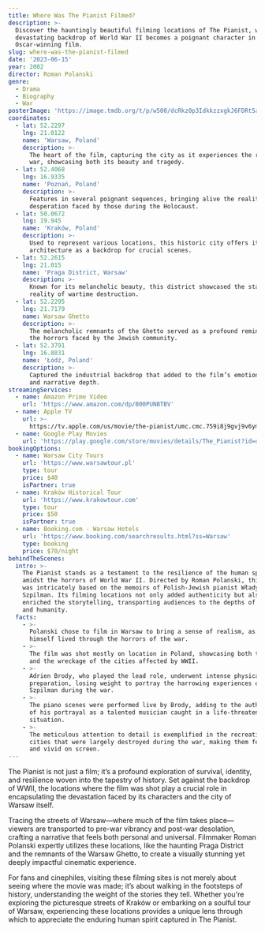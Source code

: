 ```yaml
---
title: Where Was The Pianist Filmed?
description: >-
  Discover the hauntingly beautiful filming locations of The Pianist, where the
  devastating backdrop of World War II becomes a poignant character in this
  Oscar-winning film.
slug: where-was-the-pianist-filmed
date: '2023-06-15'
year: 2002
director: Roman Polanski
genre:
  - Drama
  - Biography
  - War
posterImage: 'https://image.tmdb.org/t/p/w500/dcRkz0p3IdkkzzxgkJ6FDRt5aLt.jpg'
coordinates:
  - lat: 52.2297
    lng: 21.0122
    name: 'Warsaw, Poland'
    description: >-
      The heart of the film, capturing the city as it experiences the ravages of
      war, showcasing both its beauty and tragedy.
  - lat: 52.4068
    lng: 16.9335
    name: 'Poznań, Poland'
    description: >-
      Features in several poignant sequences, bringing alive the reality of
      desperation faced by those during the Holocaust.
  - lat: 50.0672
    lng: 19.945
    name: 'Kraków, Poland'
    description: >-
      Used to represent various locations, this historic city offers its rich
      architecture as a backdrop for crucial scenes.
  - lat: 52.2615
    lng: 21.015
    name: 'Praga District, Warsaw'
    description: >-
      Known for its melancholic beauty, this district showcased the stark
      reality of wartime destruction.
  - lat: 52.2295
    lng: 21.7179
    name: Warsaw Ghetto
    description: >-
      The melancholic remnants of the Ghetto served as a profound reminder of
      the horrors faced by the Jewish community.
  - lat: 52.3791
    lng: 16.8831
    name: 'Łódź, Poland'
    description: >-
      Captured the industrial backdrop that added to the film’s emotional weight
      and narrative depth.
streamingServices:
  - name: Amazon Prime Video
    url: 'https://www.amazon.com/dp/B00PUNBTBV'
  - name: Apple TV
    url: >-
      https://tv.apple.com/us/movie/the-pianist/umc.cmc.759i8j9gvj9v6ym53e3zv2baj
  - name: Google Play Movies
    url: 'https://play.google.com/store/movies/details/The_Pianist?id=q8Ti3A25a8w.P'
bookingOptions:
  - name: Warsaw City Tours
    url: 'https://www.warsawtour.pl'
    type: tour
    price: $40
    isPartner: true
  - name: Kraków Historical Tour
    url: 'https://www.krakowtour.com'
    type: tour
    price: $50
    isPartner: true
  - name: Booking.com - Warsaw Hotels
    url: 'https://www.booking.com/searchresults.html?ss=Warsaw'
    type: booking
    price: $70/night
behindTheScenes:
  intro: >-
    The Pianist stands as a testament to the resilience of the human spirit
    amidst the horrors of World War II. Directed by Roman Polanski, this film
    was intricately based on the memoirs of Polish-Jewish pianist Władysław
    Szpilman. Its filming locations not only added authenticity but also
    enriched the storytelling, transporting audiences to the depths of despair
    and humanity.
  facts:
    - >-
      Polanski chose to film in Warsaw to bring a sense of realism, as he
      himself lived through the horrors of the war.
    - >-
      The film was shot mostly on location in Poland, showcasing both the beauty
      and the wreckage of the cities affected by WWII.
    - >-
      Adrien Brody, who played the lead role, underwent intense physical
      preparation, losing weight to portray the harrowing experiences of
      Szpilman during the war.
    - >-
      The piano scenes were performed live by Brody, adding to the authenticity
      of his portrayal as a talented musician caught in a life-threatening
      situation.
    - >-
      The meticulous attention to detail is exemplified in the recreation of
      cities that were largely destroyed during the war, making them feel alive
      and vivid on screen.
---
```


<PianistFilmGuide />

The Pianist is not just a film; it’s a profound exploration of survival, identity, and resilience woven into the tapestry of history. Set against the backdrop of WWII, the locations where the film was shot play a crucial role in encapsulating the devastation faced by its characters and the city of Warsaw itself.

Tracing the streets of Warsaw—where much of the film takes place—viewers are transported to pre-war vibrancy and post-war desolation, crafting a narrative that feels both personal and universal. Filmmaker Roman Polanski expertly utilizes these locations, like the haunting Praga District and the remnants of the Warsaw Ghetto, to create a visually stunning yet deeply impactful cinematic experience.

For fans and cinephiles, visiting these filming sites is not merely about seeing where the movie was made; it’s about walking in the footsteps of history, understanding the weight of the stories they tell. Whether you're exploring the picturesque streets of Kraków or embarking on a soulful tour of Warsaw, experiencing these locations provides a unique lens through which to appreciate the enduring human spirit captured in The Pianist.
